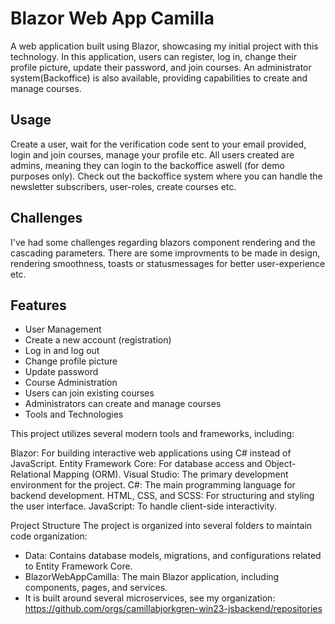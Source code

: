 # Blazor Web App Camilla
A web application built using Blazor, showcasing my initial project with this technology. In this application, users can register, log in, change their profile picture, update their password, and join courses. An administrator system(Backoffice) is also available, providing capabilities to create and manage courses.

## Usage
Create a user, wait for the verification code sent to your email provided, login and join courses, manage your profile etc. 
All users created are admins, meaning they can login to the backoffice aswell (for demo purposes only). 
Check out the backoffice system where you can handle the newsletter subscribers, user-roles, create courses etc. 

## Challenges
I've had some challenges regarding blazors component rendering and the cascading parameters. There are some improvments to be made in design, rendering smoothness, toasts or statusmessages for better user-experience etc.  


## Features
- User Management
- Create a new account (registration)
- Log in and log out
- Change profile picture
- Update password
- Course Administration
- Users can join existing courses
- Administrators can create and manage courses
- Tools and Technologies

This project utilizes several modern tools and frameworks, including:

Blazor: For building interactive web applications using C# instead of JavaScript.
Entity Framework Core: For database access and Object-Relational Mapping (ORM).
Visual Studio: The primary development environment for the project.
C#: The main programming language for backend development.
HTML, CSS, and SCSS: For structuring and styling the user interface.
JavaScript: To handle client-side interactivity.

Project Structure
The project is organized into several folders to maintain code organization:
- Data: Contains database models, migrations, and configurations related to Entity Framework Core.
- BlazorWebAppCamilla: The main Blazor application, including components, pages, and services.
- It is built around several microservices, see my organization: https://github.com/orgs/camillabjorkgren-win23-jsbackend/repositories

